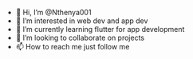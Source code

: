 - 👋 Hi, I’m @Nthenya001
- 👀 I’m interested in web dev and app dev
- 🌱 I’m currently learning flutter for app development
- 💞️ I’m looking to collaborate on projects
- 📫 How to reach me just follow me

<!---
Nthenya001/Nthenya001 is a ✨ special ✨ repository because its `README.md` (this file) appears on your GitHub profile.
You can click the Preview link to take a look at your changes.
--->
